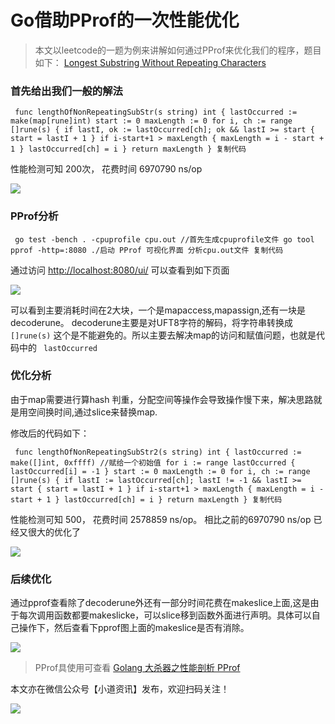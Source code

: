 # Go借助PProf的一次性能优化 #

> 
> 
> 
> 本文以leetcode的一题为例来讲解如何通过PProf来优化我们的程序，题目如下： [Longest Substring Without
> Repeating Characters](
> https://link.juejin.im?target=https%3A%2F%2Fleetcode.com%2Fproblems%2Flongest-substring-without-repeating-characters%2F
> )
> 
> 

### 首先给出我们一般的解法 ###

` func lengthOfNonRepeatingSubStr(s string) int { lastOccurred := make(map[rune]int) start := 0 maxLength := 0 for i, ch := range []rune(s) { if lastI, ok := lastOccurred[ch]; ok && lastI >= start { start = lastI + 1 } if i-start+1 > maxLength { maxLength = i - start + 1 } lastOccurred[ch] = i } return maxLength } 复制代码`

性能检测可知 200次， 花费时间 6970790 ns/op

![](https://user-gold-cdn.xitu.io/2019/3/25/169b3aa646076c08?imageView2/0/w/1280/h/960/ignore-error/1)

### PProf分析 ###

` go test -bench . -cpuprofile cpu.out //首先生成cpuprofile文件 go tool pprof -http=:8080 ./启动 PProf 可视化界面 分析cpu.out文件 复制代码`

通过访问 [http://localhost:8080/ui/]( https://link.juejin.im?target=http%3A%2F%2Flocalhost%3A8080%2Fui%2F ) 可以查看到如下页面

![](https://user-gold-cdn.xitu.io/2019/3/25/169b3b6af8b9a9ad?imageView2/0/w/1280/h/960/ignore-error/1)

可以看到主要消耗时间在2大块，一个是mapaccess,mapassign,还有一块是decoderune。 decoderune主要是对UFT8字符的解码，将字符串转换成 ` []rune(s)` 这个是不能避免的。所以主要去解决map的访问和赋值问题，也就是代码中的 ` lastOccurred`

### 优化分析 ###

由于map需要进行算hash 判重，分配空间等操作会导致操作慢下来，解决思路就是用空间换时间,通过slice来替换map.

修改后的代码如下：

` func lengthOfNonRepeatingSubStr2(s string) int { lastOccurred := make([]int, 0xffff) //赋给一个初始值 for i := range lastOccurred { lastOccurred[i] = -1 } start := 0 maxLength := 0 for i, ch := range []rune(s) { if lastI := lastOccurred[ch]; lastI != -1 && lastI >= start { start = lastI + 1 } if i-start+1 > maxLength { maxLength = i - start + 1 } lastOccurred[ch] = i } return maxLength } 复制代码`

性能检测可知 500， 花费时间 2578859 ns/op。 相比之前的6970790 ns/op 已经又很大的优化了

![](https://user-gold-cdn.xitu.io/2019/3/25/169b3cc0f8044b00?imageView2/0/w/1280/h/960/ignore-error/1)

### 后续优化 ###

通过pprof查看除了decoderune外还有一部分时间花费在makeslice上面,这是由于每次调用函数都要makeslicke，可以slice移到函数外面进行声明。具体可以自己操作下，然后查看下pprof图上面的makeslice是否有消除。

![](https://user-gold-cdn.xitu.io/2019/3/25/169b3cf53eff0d7d?imageView2/0/w/1280/h/960/ignore-error/1)

> 
> 
> 
> PProf具使用可查看 [Golang 大杀器之性能剖析 PProf](
> https://link.juejin.im?target=https%3A%2F%2Fgithub.com%2FEDDYCJY%2Fblog%2Fblob%2F7f17a29ebb6d2a506601f0e9cc3275ace0aa28cb%2Fgolang%2F2018-09-15-Golang%2520%25E5%25A4%25A7%25E6%259D%2580%25E5%2599%25A8%25E4%25B9%258B%25E6%2580%25A7%25E8%2583%25BD%25E5%2589%2596%25E6%259E%2590%2520PProf.md
> )
> 
> 

本文亦在微信公众号【小道资讯】发布，欢迎扫码关注！

![](https://user-gold-cdn.xitu.io/2019/3/13/1697573b580effc0?imageView2/0/w/1280/h/960/ignore-error/1)